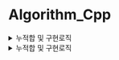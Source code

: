 # Algorithm_Cpp

<details>
  <summary>누적합 및 구현로직</summary>
  
  ### 누적합\_prefixSum(=psum)

- 요소들의 누적된 합의 의미. 어떠한 배열을 기반으로 앞에서부터 요소들의 누적된 합을 저장해 새로이 배열을 만들어 활용한다.
  [1, 10, 11, 100]이라는 배열이 있다고 하자.
  새로이 prefixSum을 만들 때는 1번째 index부터 요소를 넣어준다.
  
  psum[0] = 첫번째까지 합한 값 1
  psum[1] = 두번째까지 합한 값 11
  psum[2] = 다섯번째까지 합한 값 22
  psum[3] = 네번째까지 합한 값 121

prefixSum은 [1, 11, 21, 121]이 되는 것이다.

 prefixSum[3] - prefixSum[1]는 
arr[0] + arr[1] + arr[2] + arr[3] -
arr[0] + arr[1] 이므로

원본 배열의 2,3 번째 값을 합한 값이 나온다. 
위 로직으로 문제풀이 진행.

**구간 쿼리** -> psum or 펜윅트리

배열의 요소들이 변하지 않는 정적 배열 -> 누적합 사용
이 문제에서 배열의 요소가 순간순간마다 변하는 동적배열 -> psum을 사용할 수 없음.

**구간에 대한 합을 구하라는 요청**
중첩 반복 사용 시 시간초과 난다면 누적합 사용

최대값을 구하라고 하면 최솟값부터 최대값을 구하는거임.

  <summary>그래프</summary>

### BFS

### DFS

### 연결리스트

### 분할정복

  <summary>완전탐색</summary>


  <summary>백트래킹</summary>

  ## 모든 경우의 수중 가지 않아도 될 경우의 수는 가지 않는 것.

  나타내야 하는 결과값이 최대값 혹은 최소값에 도달했다면 더이상 탐색하지 않는 것.

</details>




<details>
  <summary>누적합 및 구현로직</summary>
  </details>